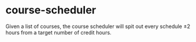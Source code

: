# course-scheduler
Given a list of courses, the course scheduler will spit out every schedule ±2 hours from a target number of credit hours.
